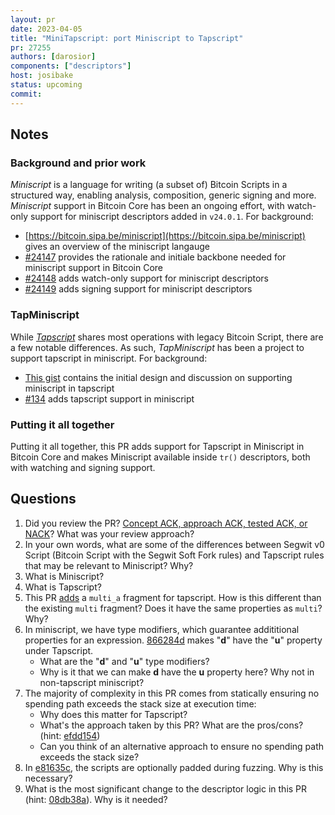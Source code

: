 ```yaml
---
layout: pr
date: 2023-04-05
title: "MiniTapscript: port Miniscript to Tapscript"
pr: 27255
authors: [darosior]
components: ["descriptors"]
host: josibake
status: upcoming
commit:
---
```


## Notes

### Background and prior work

_Miniscript_ is a language for writing (a subset of) Bitcoin Scripts in a structured way, enabling analysis, composition, generic signing and more. _Miniscript_ support in Bitcoin Core has been an ongoing effort, with watch-only support for miniscript descriptors added in `v24.0.1`. For background:

* [https://bitcoin.sipa.be/miniscript](https://bitcoin.sipa.be/miniscript) gives an overview of the miniscript langauge
* [#24147](https://github.com/bitcoin/bitcoin/pull/24147) provides the rationale and initiale backbone needed for miniscript support in Bitcoin Core
* [#24148](https://github.com/bitcoin/bitcoin/pull/24148) adds watch-only support for miniscript descriptors
* [#24149](https://github.com/bitcoin/bitcoin/pull/24149) adds signing support for miniscript descriptors

### TapMiniscript

While [_Tapscript_](https://github.com/bitcoin/bips/blob/master/bip-0342.mediawiki) shares most operations with legacy Bitcoin Script, there are a few notable differences. As such, _TapMiniscript_ has been a project to support tapscript in miniscript. For background:

* [This gist](https://gist.github.com/sipa/06c5c844df155d4e5044c2c8cac9c05e) contains the initial design and discussion on supporting miniscript in tapscript
* [#134](https://github.com/sipa/miniscript/pull/134/) adds tapscript support in miniscript

### Putting it all together

Putting it all together, this PR adds support for Tapscript in Miniscript in Bitcoin Core and makes Miniscript available inside `tr()` descriptors, both with watching and signing support.

## Questions

1. Did you review the PR? [Concept ACK, approach ACK, tested ACK, or NACK](https://github.com/bitcoin/bitcoin/blob/master/CONTRIBUTING.md#peer-review)? What was your review approach?
1. In your own words, what are some of the differences between Segwit v0 Script (Bitcoin Script with the Segwit Soft Fork rules) and Tapscript rules that may be relevant to Miniscript? Why?
1. What is Miniscript?
1. What is Tapscript?
1. This PR [adds](https://github.com/bitcoin/bitcoin/pull/27255/commits/c0ba8ebbf6369b37b645165bb5cd638fc7eee67f) a `multi_a` fragment for tapscript. How is this different than the existing `multi` fragment? Does it have the same properties as `multi`? Why?
1. In miniscript, we have type modifiers, which guarantee addititional properties for an expression. [866284d](https://github.com/bitcoin/bitcoin/pull/27255/commits/866284d007993551f681809d9e48175a3b0fe0c1) makes "**d**" have the "**u**" property under Tapscript.
	* What are the "**d**" and "**u**" type modifiers?
	* Why is it that we can make **d** have the **u** property here? Why not in non-tapscript miniscript?
1. The majority of complexity in this PR comes from statically ensuring no spending path exceeds the stack size at execution time:
	* Why does this matter for Tapscript?
	* What's the approach taken by this PR? What are the pros/cons? (hint: [efdd154](https://github.com/bitcoin/bitcoin/pull/27255/commits/efdd1543597aff49c56a1abaa75b574be3b330db))
	* Can you think of an alternative approach to ensure no spending path exceeds the stack size?
1. In [e81635c](https://github.com/bitcoin/bitcoin/pull/27255/commits/e81635c39d99a158629544fefd765b3994f3d7c4), the scripts are optionally padded during fuzzing. Why is this necessary?
1. What is the most significant change to the descriptor logic in this PR (hint: [08db38a](https://github.com/bitcoin/bitcoin/pull/27255/commits/08db38aca2fe9169b39507d928c1094be2116ad4)). Why is it needed?


<!-- TODO: After meeting, uncomment and add meeting log between the irc tags
## Meeting Log

{% irc %}
{% endirc %}
-->
